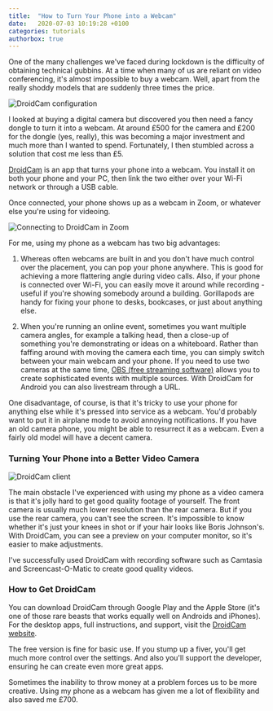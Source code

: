 ```yaml
---
title:  "How to Turn Your Phone into a Webcam"
date:   2020-07-03 10:19:28 +0100
categories: tutorials
authorbox: true
---
```


One of the many challenges we've faced during lockdown is the difficulty of obtaining technical gubbins. At a time when many of us are reliant on video conferencing, it's almost impossible to buy a webcam. Well, apart from the really shoddy models that are suddenly three times the price.

![DroidCam configuration](/images/droidcam-connect.png)

I looked at buying a digital camera but discovered you then need a fancy dongle to turn it into a webcam. At around £500 for the camera and £200 for the dongle (yes, really), this was becoming a major investment and much more than I wanted to spend. Fortunately, I then stumbled across a solution that cost me less than £5.

[DroidCam](https://www.dev47apps.com/) is an app that turns your phone into a webcam. You install it on both your phone and your PC, then link the two either over your Wi-Fi network or through a USB cable.

Once connected, your phone shows up as a webcam in Zoom, or whatever else you're using for videoing.

![Connecting to DroidCam in Zoom](/images/zoom-settings-2.png)

For me, using my phone as a webcam has two big advantages:

1. Whereas often webcams are built in and you don't have much control over the placement, you can pop your phone anywhere. This is good for achieving a more flattering angle during video calls. Also, if your phone is connected over Wi-Fi, you can easily move it around while recording - useful if you're showing somebody around a building. Gorillapods are handy for fixing your phone to desks, bookcases, or just about anything else.

2. When you're running an online event, sometimes you want multiple camera angles, for example a talking head, then a close-up of something you're demonstrating or ideas on a whiteboard. Rather than faffing around with moving the camera each time, you can simply switch between your main webcam and your phone. If you need to use two cameras at the same time, [OBS (free streaming software)](https://obsproject.com/) allows you to create sophisticated events with multiple sources. With DroidCam for Android you can also livestream through a URL.

One disadvantage, of course, is that it's tricky to use your phone for anything else while it's pressed into service as a webcam. You'd probably want to put it in airplane mode to avoid annoying notifications. If you have an old camera phone, you might be able to resurrect it as a webcam. Even a fairly old model will have a decent camera.

### Turning Your Phone into a Better Video Camera

![DroidCam client](/images/droidcam-client.png)

The main obstacle I've experienced with using my phone as a video camera is that it's jolly hard to get good quality footage of yourself. The front camera is usually much lower resolution than the rear camera. But if you use the rear camera, you can't see the screen. It's impossible to know whether it's just your knees in shot or if your hair looks like Boris Johnson's. With DroidCam, you can see a preview on your computer monitor, so it's easier to make adjustments.

I've successfully used DroidCam with recording software such as Camtasia and Screencast-O-Matic to create good quality videos.

### How to Get DroidCam

You can download DroidCam through Google Play and the Apple Store (it's one of those rare beasts that works equally well on Androids and iPhones). For the desktop apps, full instructions, and support, visit the [DroidCam website](https://www.dev47apps.com/).

The free version is fine for basic use. If you stump up a fiver, you'll get much more control over the settings. And also you'll support the developer, ensuring he can create even more great apps.

Sometimes the inability to throw money at a problem forces us to be more creative. Using my phone as a webcam has given me a lot of flexibility and also saved me £700.